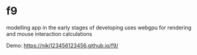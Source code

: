 # f9

modelling app in the early stages of developing
uses webgpu for rendering and mouse interaction calculations

Demo: https://niki123456123456.github.io/f9/
